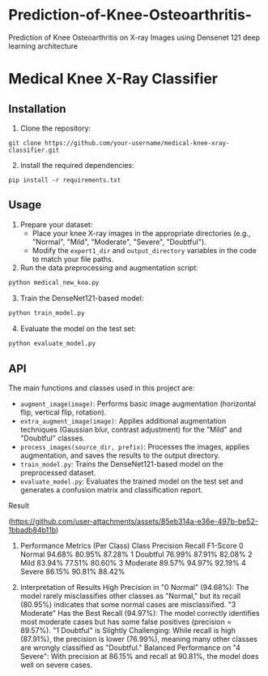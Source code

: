 # Prediction-of-Knee-Osteoarthritis-
Prediction of Knee Osteoarthritis on X-ray Images using Densenet 121 deep learning architecture


# Medical Knee X-Ray Classifier

## Installation

1. Clone the repository:
```
git clone https://github.com/your-username/medical-knee-xray-classifier.git
```
2. Install the required dependencies:
```
pip install -r requirements.txt
```

## Usage

1. Prepare your dataset:
   - Place your knee X-ray images in the appropriate directories (e.g., "Normal", "Mild", "Moderate", "Severe", "Doubtful").
   - Modify the `expert1_dir` and `output_directory` variables in the code to match your file paths.
2. Run the data preprocessing and augmentation script:
```python
python medical_new_koa.py
```
3. Train the DenseNet121-based model:
```python
python train_model.py
```
4. Evaluate the model on the test set:
```python
python evaluate_model.py
```

## API

The main functions and classes used in this project are:

- `augment_image(image)`: Performs basic image augmentation (horizontal flip, vertical flip, rotation).
- `extra_augment_image(image)`: Applies additional augmentation techniques (Gaussian blur, contrast adjustment) for the "Mild" and "Doubtful" classes.
- `process_images(source_dir, prefix)`: Processes the images, applies augmentation, and saves the results to the output directory.
- `train_model.py`: Trains the DenseNet121-based model on the preprocessed dataset.
- `evaluate_model.py`: Evaluates the trained model on the test set and generates a confusion matrix and classification report.


Result

(https://github.com/user-attachments/assets/85eb314a-e36e-497b-be52-1bbadb84b11b)

1. Performance Metrics (Per Class)
Class	Precision	Recall	F1-Score
0 Normal	94.68%	80.95%	87.28%
1 Doubtful	76.99%	87.91%	82.08%
2 Mild	83.94%	77.51%	80.60%
3 Moderate	89.57%	94.97%	92.19%
4 Severe	86.15%	90.81%	88.42%


2. Interpretation of Results
High Precision in "0 Normal" (94.68%): The model rarely misclassifies other classes as "Normal," but its recall (80.95%) indicates that some normal cases are misclassified.
"3 Moderate" Has the Best Recall (94.97%): The model correctly identifies most moderate cases but has some false positives (precision = 89.57%).
"1 Doubtful" is Slightly Challenging: While recall is high (87.91%), the precision is lower (76.99%), meaning many other classes are wrongly classified as "Doubtful."
Balanced Performance on "4 Severe": With precision at 86.15% and recall at 90.81%, the model does well on severe cases.


